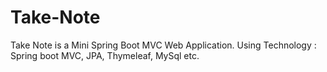 # Take-Note
Take Note is a Mini Spring Boot MVC Web Application. Using Technology : Spring boot MVC, JPA, Thymeleaf, MySql etc.
